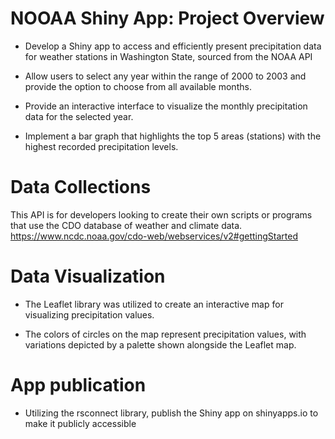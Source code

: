 # NOOAA Shiny App: Project Overview

* Develop a Shiny app to access and efficiently present precipitation data for weather stations in Washington State, sourced from the NOAA API

* Allow users to select any year within the range of 2000 to 2003 and provide the option to choose from all available months.

* Provide an interactive interface to visualize the monthly precipitation data for the selected year.

* Implement a bar graph that highlights the top 5 areas (stations) with the highest recorded precipitation levels.

# Data Collections


This API is for developers looking to create their own scripts or programs that use the CDO database of weather and climate data.
https://www.ncdc.noaa.gov/cdo-web/webservices/v2#gettingStarted


# Data Visualization

* The Leaflet library was utilized to create an interactive map for visualizing precipitation values.

* The colors of circles on the map represent precipitation values, with variations depicted by a palette shown alongside the Leaflet map.


# App publication

* Utilizing the rsconnect library, publish the Shiny app on shinyapps.io to make it publicly accessible